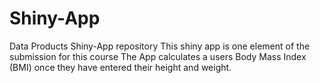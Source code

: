 # Shiny-App
Data Products Shiny-App repository
This shiny app is one element of the submission for this course
The App calculates a users Body Mass Index (BMI) once they have entered their height and weight.
